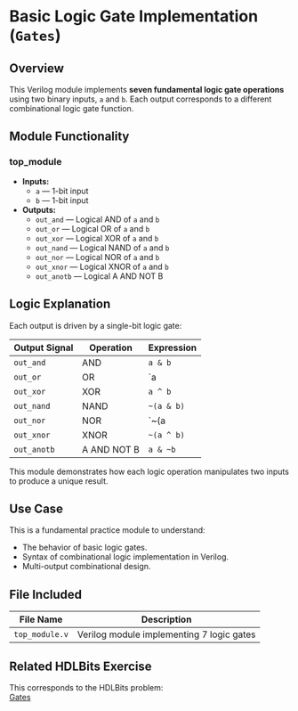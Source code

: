 # Basic Logic Gate Implementation (`Gates`)

## Overview
This Verilog module implements **seven fundamental logic gate operations** using two binary inputs, `a` and `b`. Each output corresponds to a different combinational logic gate function.

## Module Functionality

### top_module
- **Inputs:**
  - `a` — 1-bit input
  - `b` — 1-bit input
- **Outputs:**
  - `out_and` — Logical AND of `a` and `b`
  - `out_or` — Logical OR of `a` and `b`
  - `out_xor` — Logical XOR of `a` and `b`
  - `out_nand` — Logical NAND of `a` and `b`
  - `out_nor` — Logical NOR of `a` and `b`
  - `out_xnor` — Logical XNOR of `a` and `b`
  - `out_anotb` — Logical A AND NOT B

## Logic Explanation

Each output is driven by a single-bit logic gate:

| Output Signal   | Operation             | Expression         |
|------------------|------------------------|---------------------|
| `out_and`       | AND                   | `a & b`             |
| `out_or`        | OR                    | `a | b`             |
| `out_xor`       | XOR                   | `a ^ b`             |
| `out_nand`      | NAND                  | `~(a & b)`          |
| `out_nor`       | NOR                   | `~(a | b)`          |
| `out_xnor`      | XNOR                  | `~(a ^ b)`          |
| `out_anotb`     | A AND NOT B           | `a & ~b`            |

This module demonstrates how each logic operation manipulates two inputs to produce a unique result.

## Use Case

This is a fundamental practice module to understand:
- The behavior of basic logic gates.
- Syntax of combinational logic implementation in Verilog.
- Multi-output combinational design.

## File Included

| File Name       | Description                                |
|------------------|--------------------------------------------|
| `top_module.v`   | Verilog module implementing 7 logic gates |

## Related HDLBits Exercise

This corresponds to the HDLBits problem:  
[Gates](https://hdlbits.01xz.net/wiki/Gates)

